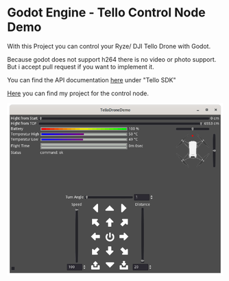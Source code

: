 # Godot Engine - Tello Control Node Demo

With this Project you can control your Ryze/ DJI Tello Drone with Godot.

Because godot does not support h264 there is no video or photo support.
But i accept pull request if you want to implement it.

You can find the API documentation [here](https://www.ryzerobotics.com/de/tello/downloads) under "Tello SDK"

[Here](https://github.com/Martin1991zab/Godot-TelloDroneNode) you can find my project for the control node.


![Screenshot of the UI](https://raw.githubusercontent.com/Martin1991zab/Godot-TelloDroneDemo/master/screenshots/ui.png "UI Screenshot")

